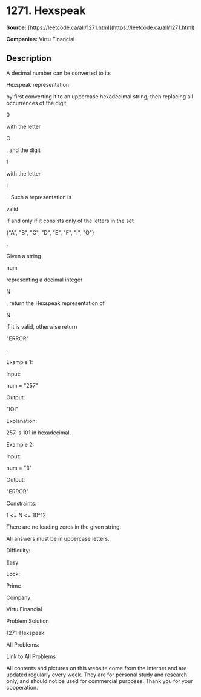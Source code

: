 # 1271. Hexspeak

**Source:** [https://leetcode.ca/all/1271.html](https://leetcode.ca/all/1271.html)

**Companies:** Virtu Financial

## Description

A decimal number can be converted to its

Hexspeak representation

by
            first converting it to an uppercase hexadecimal string, then replacing all occurrences
            of the digit

0

with the letter

O

, and the digit

1

with the letter

I

.  Such a representation is

valid

if
            and only if it consists only of the letters in the set

{"A", "B", "C", "D", "E",
                "F", "I", "O"}

.

Given a string

num

representing a decimal integer

N

,
                return the Hexspeak representation of

N

if it is valid, otherwise
                return

"ERROR"

.

Example 1:

Input:

num = "257"

Output:

"IOI"

Explanation:

257 is 101 in hexadecimal.

Example 2:

Input:

num = "3"

Output:

"ERROR"

Constraints:

1 <= N <= 10^12

There are no leading zeros in the given string.

All answers must be in uppercase letters.

Difficulty:

Easy

Lock:

Prime

Company:

Virtu Financial

Problem Solution

1271-Hexspeak

All Problems:

Link to All Problems

All contents and pictures on this website come from the Internet and are updated regularly every week. They are for personal study and research only, and should not be used for commercial purposes. Thank you for your cooperation.

